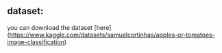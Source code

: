## dataset:
you can download the dataset [here] (https://www.kaggle.com/datasets/samuelcortinhas/apples-or-tomatoes-image-classification)

